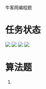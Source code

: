 牛客网编程题

# 任务状态
![](https://img.shields.io/badge/已完成-√-success)
![](https://img.shields.io/badge/进行中->>>-orange)
![](https://img.shields.io/badge/未通过-X-red)
![](https://img.shields.io/badge/未开始-||-inactive)

# 算法题
  1. 
